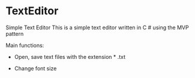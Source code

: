 # TextEditor
Simple Text Editor
This is a simple text editor written in C # using the MVP pattern

Main functions:

+ Open, save text files with the extension * .txt

+ Change font size
